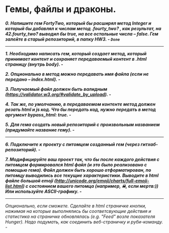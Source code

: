 Гемы, файлы и драконы.
===========
***0. Напишите гем FortyTwo, который бы расширял метод Integer и который бы добавлял к числам метод .fourty_two? , 
как результат, на 42.fourty_two? выводил бы true, на все остальные числа – false.
Гем залейте в старый репозиторий, в папку HW3. - `Done`***
***
***1. Необходимо написать гем, который создает метод, который принимает контент и сохраняет передаваемый контент в 
.html страницу (внутрь body). -*** 

***2. Опционально в метод можно передавать имя файла (если не передано – index.html). -***

***3. Получаемый файл должен быть валидным (https://validator.w3.org/#validate_by_upload). -***

***4. Так же, по умолчанию, в передаваемом контенте метод должен резать html и js код. Что бы передать код, нужно передать
 в метод аргумент bypass_html: true. -***
 
***5. Для гема создать новый репозиторий с произвольным названием (придумайте название гему). -***
***
***6. Подключите к проекту с питомцем созданный гем (через гитхаб-репозиторий). -***

***7. Модифицируйте ваш проект так, что бы после каждого действия с питомцем формировался html файл (и это было реализовано 
с помощью гема). Файл должен быть хорошо отформатирован, по питомцу выводились все текущие характеристики. Выводите в 
html файле большой emoji (http://unicode.org/emoji/charts/full-emoji-list.html) с состоянием вашего питомца (например, ☠, 
если мертв:)) Или используйте ASCII-графику. -***
***
*Опционально, если сможете. Сделайте в html страничке кнопки, нажимая на которые выполнялись бы соответсвующие действия и
 статистика на страничке обновлялась (e.g. "Feed" возле показателя Hunger). Надо подумать, как соединить веб-страничку и
  руби-команду. -*
 
